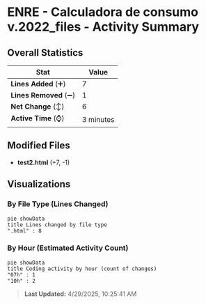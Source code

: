 # ENRE - Calculadora de consumo v.2022_files - Activity Summary 

## Overall Statistics

| Stat                   | Value                                                             |
| ---------------------- | ----------------------------------------------------------------- |
| **Lines Added** (➕)   | 7                                          |
| **Lines Removed** (➖) | 1                                        |
| **Net Change** (↕)    | 6                |
| **Active Time** (⌚)   | 3 minutes |


## Modified Files
- **test2.html** (+7, -1)

## Visualizations

### By File Type (Lines Changed)

```mermaid
pie showData
title Lines changed by file type
".html" : 8
```

### By Hour (Estimated Activity Count)

```mermaid
pie showData
title Coding activity by hour (count of changes)
"07h" : 1
"10h" : 2
```


> **Last Updated:** 4/29/2025, 10:25:41 AM
